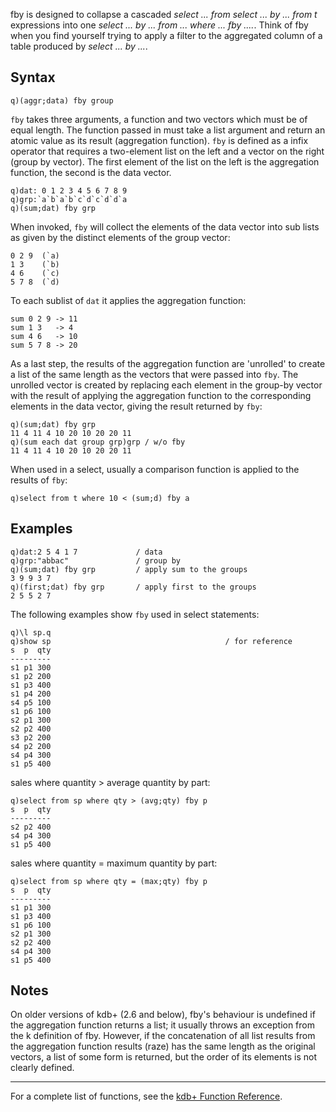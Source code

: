 fby is designed to collapse a cascaded *select ... from select ... by ... from t* expressions into one *select ... by ... from ... where ... fby ....*. Think of fby when you find yourself trying to apply a filter to the aggregated column of a table produced by *select ... by ...*.

Syntax
------

    q)(aggr;data) fby group

`fby` takes three arguments, a function and two vectors which must be of equal length. The function passed in must take a list argument and return an atomic value as its result (aggregation function). `fby` is defined as a infix operator that requires a two-element list on the left and a vector on the right (group by vector). The first element of the list on the left is the aggregation function, the second is the data vector.

    q)dat: 0 1 2 3 4 5 6 7 8 9
    q)grp:`a`b`a`b`c`d`c`d`d`a
    q)(sum;dat) fby grp

When invoked, `fby` will collect the elements of the data vector into sub lists as given by the distinct elements of the group vector:

    0 2 9  (`a)
    1 3    (`b)
    4 6    (`c)
    5 7 8  (`d)

To each sublist of `dat` it applies the aggregation function:

    sum 0 2 9 -> 11
    sum 1 3   -> 4
    sum 4 6   -> 10
    sum 5 7 8 -> 20

As a last step, the results of the aggregation function are 'unrolled' to create a list of the same length as the vectors that were passed into `fby`. The unrolled vector is created by replacing each element in the group-by vector with the result of applying the aggregation function to the corresponding elements in the data vector, giving the result returned by `fby`:

    q)(sum;dat) fby grp
    11 4 11 4 10 20 10 20 20 11
    q)(sum each dat group grp)grp / w/o fby
    11 4 11 4 10 20 10 20 20 11

When used in a select, usually a comparison function is applied to the results of `fby`:

    q)select from t where 10 < (sum;d) fby a

Examples
--------

    q)dat:2 5 4 1 7             / data
    q)grp:"abbac"               / group by
    q)(sum;dat) fby grp         / apply sum to the groups
    3 9 9 3 7
    q)(first;dat) fby grp       / apply first to the groups
    2 5 5 2 7

The following examples show `fby` used in select statements:

    q)\l sp.q
    q)show sp                                       / for reference
    s  p  qty
    ---------
    s1 p1 300
    s1 p2 200
    s1 p3 400
    s1 p4 200
    s4 p5 100
    s1 p6 100
    s2 p1 300
    s2 p2 400
    s3 p2 200
    s4 p2 200
    s4 p4 300
    s1 p5 400

sales where quantity &gt; average quantity by part:

    q)select from sp where qty > (avg;qty) fby p
    s  p  qty
    ---------
    s2 p2 400
    s4 p4 300
    s1 p5 400

sales where quantity = maximum quantity by part:

    q)select from sp where qty = (max;qty) fby p
    s  p  qty
    ---------
    s1 p1 300
    s1 p3 400
    s1 p6 100
    s2 p1 300
    s2 p2 400
    s4 p4 300
    s1 p5 400

Notes
-----

On older versions of kdb+ (2.6 and below), fby's behaviour is undefined if the aggregation function returns a list; it usually throws an exception from the k definition of fby. However, if the concatenation of all list results from the aggregation function results (raze) has the same length as the original vectors, a list of some form is returned, but the order of its elements is not clearly defined.

------------------------------------------------------------------------

For a complete list of functions, see the [kdb+ Function Reference](Reference "wikilink").
